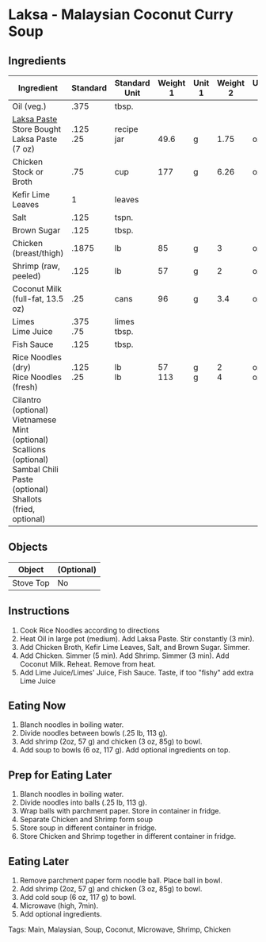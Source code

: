 # Laksa - Malaysian Coconut Curry Soup

## Ingredients

| Ingredient                                                   | Standard      | Standard Unit    | Weight 1    | Unit 1   | Weight 2   | Unit 2     |
| ------------------------------------------------------------ | ------------- | ---------------- | ----------- | -------- | ---------- | ---------- |
| Oil (veg.)                                                   | .375          | tbsp.            |             |          |            |            |
| [Laksa Paste](/Recipes/LaksaPaste.md)<br />Store Bought Laksa Paste (7 oz) | .125<br />.25 | recipe<br />jar  | <br />49.6  | <br />g  | <br />1.75 | <br />oz   |
| Chicken Stock or Broth                                       | .75           | cup              | 177         | g        | 6.26       | oz         |
| Kefir Lime Leaves                                            | 1             | leaves           |             |          |            |            |
| Salt                                                         | .125          | tspn.            |             |          |            |            |
| Brown Sugar                                                  | .125          | tbsp.            |             |          |            |            |
| Chicken (breast/thigh)                                       | .1875         | lb               | 85          | g        | 3          | oz         |
| Shrimp (raw, peeled)                                         | .125          | lb               | 57          | g        | 2          | oz         |
| Coconut Milk (full-fat, 13.5 oz)                             | .25           | cans             | 96          | g        | 3.4        | oz         |
| Limes<br />Lime Juice                                        | .375<br />.75 | limes<br />tbsp. |             |          |            |            |
| Fish Sauce                                                   | .125          | tbsp.            |             |          |            |            |
| Rice Noodles (dry)<br />Rice Noodles (fresh)                 | .125<br />.25 | lb<br />lb       | 57<br />113 | g<br />g | 2<br />4   | oz<br />oz |
| Cilantro (optional)<br />Vietnamese Mint (optional)<br />Scallions (optional)<br />Sambal Chili Paste (optional)<br />Shallots (fried, optional) |               |                  |             |          |            |            |

## Objects

| Object    | (Optional) |
| --------- | ---------- |
| Stove Top | No         |


## Instructions

1. Cook Rice Noodles according to directions
2. Heat Oil in large pot (medium). Add Laksa Paste. Stir constantly (3 min).
3. Add Chicken Broth, Kefir Lime Leaves, Salt, and Brown Sugar. Simmer.
4. Add Chicken. Simmer (5 min). Add Shrimp. Simmer (3 min). Add Coconut Milk. Reheat. Remove from heat.
5. Add Lime Juice/Limes' Juice, Fish Sauce. Taste, if too "fishy" add extra Lime Juice

## Eating Now

1. Blanch noodles in boiling water.
2. Divide noodles between bowls (.25 lb, 113 g). 
3. Add shrimp (2oz, 57 g) and chicken (3 oz, 85g) to bowl.
4. Add soup to bowls (6 oz, 117 g). Add optional ingredients on top.

## Prep for Eating Later

1. Blanch noodles in boiling water.
2. Divide noodles into balls (.25 lb, 113 g).
3. Wrap balls with parchment paper. Store in container in fridge.
4. Separate Chicken and Shrimp form soup
5. Store soup in different container in fridge.
6. Store Chicken and Shrimp together in different container in fridge.

## Eating Later

1. Remove parchment paper form noodle ball. Place ball in bowl.
2. Add shrimp (2oz, 57 g) and chicken (3 oz, 85g) to bowl.
3. Add cold soup (6 oz, 117 g) to bowl.
4. Microwave (high, 7min).
5. Add optional ingredients.

Tags: Main, Malaysian, Soup, Coconut, Microwave, Shrimp, Chicken